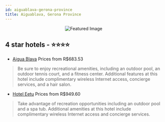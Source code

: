 ```yaml
---
id: aiguablava-gerona-province
title: Aiguablava, Gerona Province
---
```


<center><img src="https://i.travelapi.com/hotels/2000000/1140000/1133400/1133306/f3ad45c2_z.jpg" alt="Featured Image" /></center>


##  4 star hotels - ⭐️⭐️⭐️⭐️

-    [Aigua Blava](https://us.hurb.com/hotels/aiguablava/aigua-blava-JNP-JP043563?cmp=18055) Prices from R$683.53
   > Be sure to enjoy recreational amenities, including an outdoor pool, an outdoor tennis court, and a fitness center. Additional features at this hotel include complimentary wireless Internet access, concierge services, and a hair salon.
-    [Hotel Eetu](https://us.hurb.com/hotels/aiguablava/hotel-eetu-JNP-JP754634?cmp=18055) Prices from R$949.60
   > Take advantage of recreation opportunities including an outdoor pool and a spa tub. Additional amenities at this hotel include complimentary wireless Internet access and concierge services.
